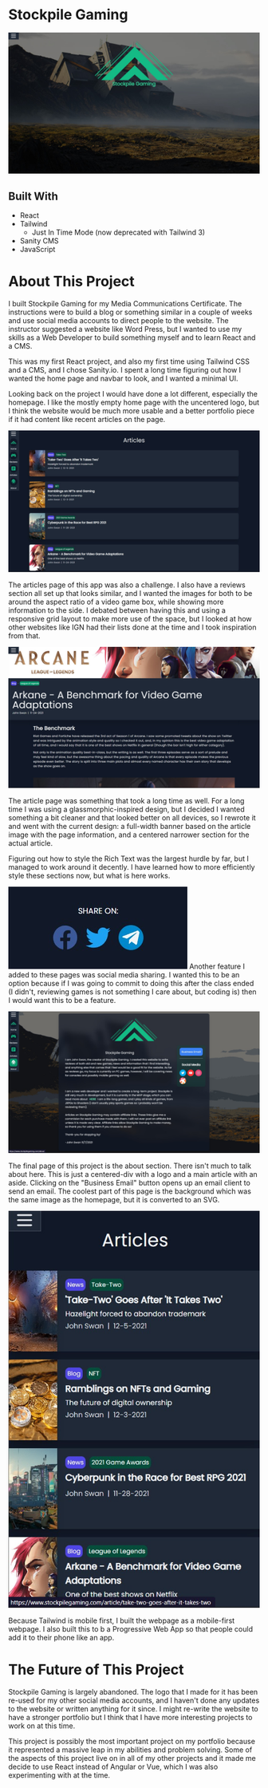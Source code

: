 # Stockpile Gaming
![Stockpile Gaming - Home](/src/img/screenshot1.jpg)

## Built With
* React
* Tailwind
  * Just In Time Mode (now deprecated with Tailwind 3)
* Sanity CMS
* JavaScript

# About This Project

I built Stockpile Gaming for my Media Communications Certificate. The instructions were to build a blog or something similar in a couple of weeks and use social media accounts to direct people to the website. The instructor suggested a website like Word Press, but I wanted to use my skills as a Web Developer to build something myself and to learn React and a CMS.

This was my first React project, and also my first time using Tailwind CSS and a CMS, and I chose Sanity.io. I spent a long time figuring out how I wanted the home page and navbar to look, and I wanted a minimal UI.

Looking back on the project I would have done a lot different, especially the homepage. I like the mostly empty home page with the uncentered logo, but I think the website would be much more usable and a better portfolio piece if it had content like recent articles on the page.

![Stockpile Gaming - Articles](/src/img/screenshot2.jpg)

The articles page of this app was also a challenge. I also have a reviews section all set up that looks similar, and I wanted the images for both to be around the aspect ratio of a video game box, while showing more information to the side. I debated between having this and using a responsive grid layout to make more use of the space, but I looked at how other websites like IGN had their lists done at the time and I took inspiration from that.

![Stockpile Gaming - Article Page](/src/img/screenshot3.jpg)

The article page was something that took a long time as well. For a long time I was using a glassmorphic-inspired design, but I decided I wanted something a bit cleaner and that looked better on all devices, so I rewrote it and went with the current design: a full-width banner based on the article image with the page information, and a centered narrower section for the actual article.

Figuring out how to style the Rich Text was the largest hurdle by far, but I managed to work around it decently. I have learned how to more efficiently style these sections now, but what is here works.

![Stockiple Gaming - Social](/src/img/screenshot6.jpg)
Another feature I added to these pages was social media sharing. I wanted this to be an option because if I was going to commit to doing this after the class ended (I didn't, reviewing games is not something I care about, but coding is) then I would want this to be a feature.

![Stockpile Gaming - About](/src/img/screenshot4.jpg)

The final page of this project is the about section. There isn't much to talk about here. This is just a centered-div with a logo and a main article with an aside. Clicking on the "Business Email" button opens up an email client to send an email. The coolest part of this page is the background which was the same image as the homepage, but it is converted to an SVG.

![Stockpile Gaming - About](/src/img/screenshot5.jpg)

Because Tailwind is mobile first, I built the webpage as a mobile-first webpage. I also built this to b a Progressive Web App so that people could add it to their phone like an app.

# The Future of This Project

Stockpile Gaming is largely abandoned. The logo that I made for it has been re-used for my other social media accounts, and I haven't done any updates to the website or written anything for it since. I might re-write the website to have a stronger portfolio but I think that I have more interesting projects to work on at this time.

This project is possibly the most important project on my portfolio because it represented a massive leap in my abilities and problem solving. Some of the aspects of this project live on in all of my other projects and it made me decide to use React instead of Angular or Vue, which I was also experimenting with at the time.
